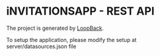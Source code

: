 # iNVITATIONSAPP - REST API

The project is generated by [LoopBack](http://loopback.io).

To setup the application, please modify the setup at server/datasources.json file
